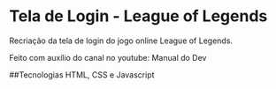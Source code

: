 # Tela de Login - League of Legends
Recriação da tela de login do jogo online League of Legends.

Feito com auxílio do canal no youtube: Manual do Dev

##Tecnologias
HTML, CSS e Javascript
